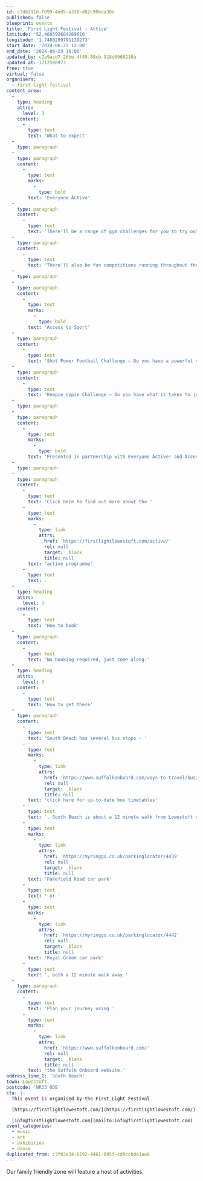 ```yaml
---
id: c3db2116-f099-4ed5-a338-d82c90bda30d
published: false
blueprint: events
title: 'First Light Festival - Active'
latitude: '52.468592684269616'
longitude: '1.7480299791139273'
start_date: '2024-06-22 12:00'
end_date: '2024-06-23 16:00'
updated_by: c2a9acd7-26be-4f49-89cb-918d0960210a
updated_at: 1712588973
free: true
virtual: false
organisers:
  - first-light-festival
content_area:
  -
    type: heading
    attrs:
      level: 3
    content:
      -
        type: text
        text: 'What to expect'
  -
    type: paragraph
  -
    type: paragraph
    content:
      -
        type: text
        marks:
          -
            type: bold
        text: 'Everyone Active'
  -
    type: paragraph
    content:
      -
        type: text
        text: 'There’ll be a range of gym challenges for you to try out and enjoy at your own pace, featuring exhilarating activities like battle ropes, dumbbells, medicine balls, and a high-intensity circuit. Meanwhile the kids will have a ball too, whether they enjoy the challenge of hook-a-duck, get lucky with the spin-a-wheel prizes, burn off some energy on the soft play area or chill out with some colouring in.'
  -
    type: paragraph
    content:
      -
        type: text
        text: "There’ll also be fun competitions running throughout the day with spot prizes available to redeem at Waterlane Leisure Centre.\_"
  -
    type: paragraph
  -
    type: paragraph
    content:
      -
        type: text
        marks:
          -
            type: bold
        text: 'Access to Sport'
  -
    type: paragraph
    content:
      -
        type: text
        text: 'Shot Power Football Challenge – Do you have a powerful shot? Come and put it to the test with Access Sport. You will have three attempts to shoot at goal and record your most powerful shot. The most powerful shots at the end of the day will receive a giveaway prize through our main football provider Lowestoft Town FC.'
  -
    type: paragraph
    content:
      -
        type: text
        text: "Keepie Uppie Challenge – Do you have what it takes to juggle the ball on the sand? Come and put it to the test with Access Sport. You will have two attempts\_to keep the football up for as long as possible. The keepie uppie champions at the end of the day will receive\_a giveaway prize through our main football provider Lowestoft Town FC."
  -
    type: paragraph
  -
    type: paragraph
    content:
      -
        type: text
        marks:
          -
            type: bold
        text: 'Presented in partnership with Everyone Active! and Access to Sport'
  -
    type: paragraph
  -
    type: paragraph
    content:
      -
        type: text
        text: 'Click here to find out more about the '
      -
        type: text
        marks:
          -
            type: link
            attrs:
              href: 'https://firstlightlowestoft.com/active/'
              rel: null
              target: _blank
              title: null
        text: 'active programme'
      -
        type: text
        text: .
  -
    type: heading
    attrs:
      level: 3
    content:
      -
        type: text
        text: 'How to book'
  -
    type: paragraph
    content:
      -
        type: text
        text: 'No booking required, just come along.'
  -
    type: heading
    attrs:
      level: 3
    content:
      -
        type: text
        text: 'How to get there'
  -
    type: paragraph
    content:
      -
        type: text
        text: 'South Beach has several bus stops - '
      -
        type: text
        marks:
          -
            type: link
            attrs:
              href: 'https://www.suffolkonboard.com/ways-to-travel/bus/bus-timetables/?s-timetable=lowestoft'
              rel: null
              target: _blank
              title: null
        text: 'click here for up-to-date bus timetables'
      -
        type: text
        text: '. South Beach is about a 12 minute walk from Lowestoft rail station. The nearest car park is '
      -
        type: text
        marks:
          -
            type: link
            attrs:
              href: 'https://myringgo.co.uk/parkinglocator/4439'
              rel: null
              target: _blank
              title: null
        text: 'Pakefield Road car park'
      -
        type: text
        text: ' or '
      -
        type: text
        marks:
          -
            type: link
            attrs:
              href: 'https://myringgo.co.uk/parkinglocator/4442'
              rel: null
              target: _blank
              title: null
        text: 'Royal Green car park'
      -
        type: text
        text: ', both a 12 minute walk away.'
  -
    type: paragraph
    content:
      -
        type: text
        text: 'Plan your journey using '
      -
        type: text
        marks:
          -
            type: link
            attrs:
              href: 'https://www.suffolkonboard.com/'
              rel: null
              target: _blank
              title: null
        text: 'the Suffolk Onboard website.'
address_line_1: 'South Beach'
town: Lowestoft
postcode: 'NR33 0DE'
cta: |-
  This event is organised by the First Light Festival

  [https://firstlightlowestoft.com/](https://firstlightlowestoft.com/)

  [info@firstlightlowestoft.com](mailto:info@firstlightlowestoft.com)
event_categories:
  - music
  - art
  - exhibition
  - dance
duplicated_from: c3f03a34-b292-4461-895f-cd9ccb0a1aa8
---
```

Our family friendly zone will feature a host of activities.